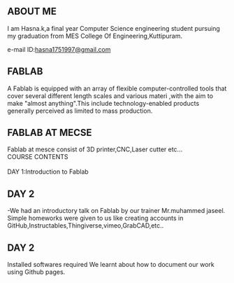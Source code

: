 ## ABOUT ME

 I am Hasna.k,a final year Computer Science engineering student pursuing my graduation from MES College Of Engineering,Kuttipuram.

e-mail ID:hasna1751997@gmail.com
## FABLAB
A Fablab is equipped with an array of flexible computer-controlled tools that cover several different length scales and various materi ,with the aim to make "almost anything".This include technology-enabled products generally perceived as limited to mass production.
## FABLAB AT MECSE

Fablab at mesce consist of 3D printer,CNC,Laser cutter etc...<br />
COURSE CONTENTS <br />                                                                                                                                                                              
DAY 1:Introduction to Fablab <br />
## DAY 2
-We had an introductory talk on Fablab by our trainer Mr.muhammed jaseel.                                                          Simple homeworks were given to us like creating accounts in GitHub,Instructables,Thingiverse,vimeo,GrabCAD,etc..
## DAY 2
Installed softwares required 
We learnt about how to document our work using Github pages.
